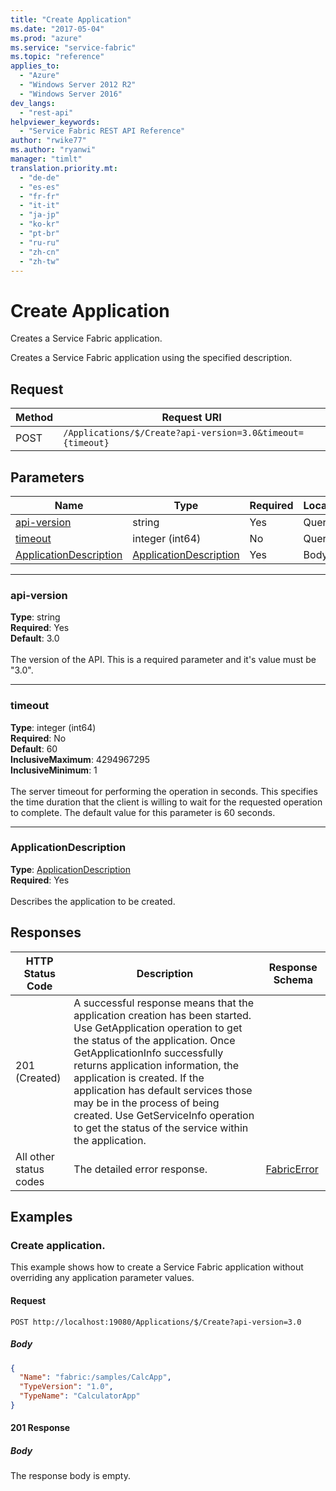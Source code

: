 ```yaml
---
title: "Create Application"
ms.date: "2017-05-04"
ms.prod: "azure"
ms.service: "service-fabric"
ms.topic: "reference"
applies_to: 
  - "Azure"
  - "Windows Server 2012 R2"
  - "Windows Server 2016"
dev_langs: 
  - "rest-api"
helpviewer_keywords: 
  - "Service Fabric REST API Reference"
author: "rwike77"
ms.author: "ryanwi"
manager: "timlt"
translation.priority.mt: 
  - "de-de"
  - "es-es"
  - "fr-fr"
  - "it-it"
  - "ja-jp"
  - "ko-kr"
  - "pt-br"
  - "ru-ru"
  - "zh-cn"
  - "zh-tw"
---
```

# Create Application
Creates a Service Fabric application.

Creates a Service Fabric application using the specified description.

## Request
| Method | Request URI |
| ------ | ----------- |
| POST | `/Applications/$/Create?api-version=3.0&timeout={timeout}` |


## Parameters
| Name | Type | Required | Location |
| --- | --- | --- | --- |
| [api-version](#api-version) | string | Yes | Query |
| [timeout](#timeout) | integer (int64) | No | Query |
| [ApplicationDescription](#applicationdescription) | [ApplicationDescription](sfclient-model-applicationdescription.md) | Yes | Body |

____
### api-version
__Type__: string <br/>
__Required__: Yes<br/>
__Default__: 3.0 <br/>
<br/>
The version of the API. This is a required parameter and it's value must be "3.0".

____
### timeout
__Type__: integer (int64) <br/>
__Required__: No<br/>
__Default__: 60 <br/>
__InclusiveMaximum__: 4294967295 <br/>
__InclusiveMinimum__: 1 <br/>
<br/>
The server timeout for performing the operation in seconds. This specifies the time duration that the client is willing to wait for the requested operation to complete. The default value for this parameter is 60 seconds.

____
### ApplicationDescription
__Type__: [ApplicationDescription](sfclient-model-applicationdescription.md) <br/>
__Required__: Yes<br/>
<br/>
Describes the application to be created.

## Responses

| HTTP Status Code | Description | Response Schema |
| --- | --- | --- |
| 201 (Created) | A successful response means that the application creation has been started. Use GetApplication operation to get the status of the application. Once GetApplicationInfo successfully returns application information, the application is created. If the application has default services those may be in the process of being created. Use GetServiceInfo operation to get the status of the service within the application.<br/> |  |
| All other status codes | The detailed error response.<br/> | [FabricError](sfclient-model-fabricerror.md) |

## Examples

### Create application.

This example shows how to create a Service Fabric application without overriding any application parameter values.

#### Request
```
POST http://localhost:19080/Applications/$/Create?api-version=3.0
```

##### Body
```json
{
  "Name": "fabric:/samples/CalcApp",
  "TypeVersion": "1.0",
  "TypeName": "CalculatorApp"
}
```

#### 201 Response
##### Body
The response body is empty.